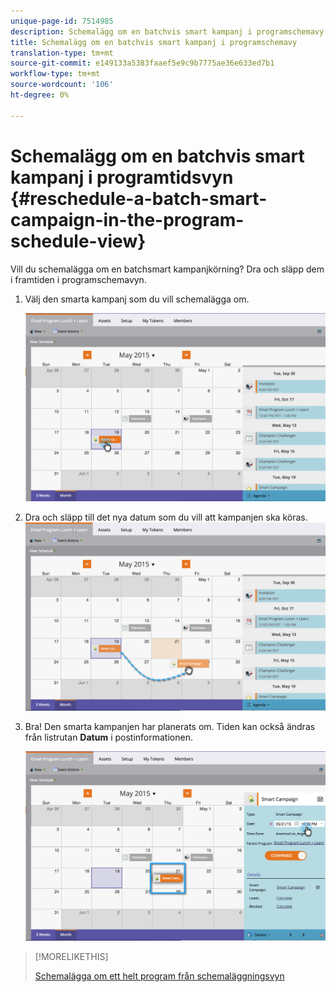 ```yaml
---
unique-page-id: 7514985
description: Schemalägg om en batchvis smart kampanj i programschemavy - Marketo Docs - produktdokumentation
title: Schemalägg om en batchvis smart kampanj i programschemavy
translation-type: tm+mt
source-git-commit: e149133a5383faaef5e9c9b7775ae36e633ed7b1
workflow-type: tm+mt
source-wordcount: '106'
ht-degree: 0%

---
```



# Schemalägg om en batchvis smart kampanj i programtidsvyn {#reschedule-a-batch-smart-campaign-in-the-program-schedule-view}

Vill du schemalägga om en batchsmart kampanjkörning? Dra och släpp dem i framtiden i programschemavyn.

1. Välj den smarta kampanj som du vill schemalägga om.

   ![](assets/image2015-5-19-12-3a8-3a28.png)

1. Dra och släpp till det nya datum som du vill att kampanjen ska köras. ![](assets/image2015-5-19-12-3a12-3a1.png)

1. Bra! Den smarta kampanjen har planerats om. Tiden kan också ändras från listrutan **Datum** i postinformationen.

   ![](assets/image2015-5-19-12-3a15-3a38.png)

>[!MORELIKETHIS]
>
>[Schemalägga om ett helt program från schemaläggningsvyn](rescheduling-an-entire-program-from-the-schedule-view.md)

